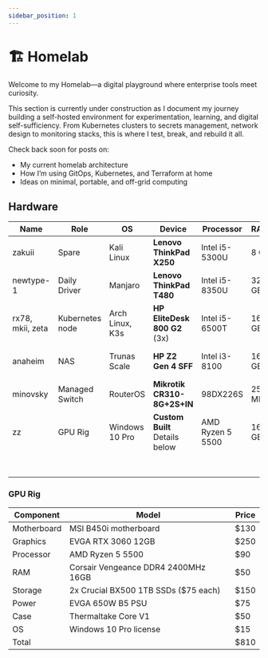 ```yaml
---
sidebar_position: 1
---
```


# 🏗️ Homelab

Welcome to my Homelab—a digital playground where enterprise tools meet curiosity.

This section is currently under construction as I document my journey building a self-hosted environment for experimentation, learning, and digital self-sufficiency. From Kubernetes clusters to secrets management, network design to monitoring stacks, this is where I test, break, and rebuild it all.

Check back soon for posts on:

- My current homelab architecture
- How I’m using GitOps, Kubernetes, and Terraform at home
- Ideas on minimal, portable, and off-grid computing

## Hardware

| Name            |Role              | OS              | Device                           | Processor        | RAM    | Storage              | Vendor      | Cost       |
|-----------------|------------------|-----------------|----------------------------------|------------------|--------|----------------------|-------------|------------|
|zakuii           | Spare            | Kali Linux      | **Lenovo ThinkPad X250**         | Intel i5-5300U   | 8 GB   | 256 GB SSD           | Craigslist  | $80        |
|newtype-1        | Daily Driver     | Manjaro         | **Lenovo ThinkPad T480**         | Intel i5-8350U   | 32 GB  | 512 GB SSD           | eBay        | $80        |
|rx78, mkii, zeta | Kubernetes node  | Arch Linux, K3s | **HP EliteDesk 800 G2** (3x)     | Intel i5-6500T   | 16 GB  | 512 GB SSD           | eBay        | $70 ($210) |
|anaheim          | NAS              | Trunas Scale    | **HP Z2 Gen 4 SFF**              | Intel i3-8100    | 16 GB  | 512 GB SSD, 4 TB HDD | Facebook    | $160       |
|minovsky         | Managed Switch   | RouterOS        | **Mikrotik CR310-8G+2S+IN**      | 98DX226S         | 256 MB | 32 MB                | Amazon      | $200       |
|zz               | GPU Rig          | Windows 10 Pro  | **Custom Built** Details below   | AMD Ryzen 5 5500 | 16 GB  | 2 TB SSD             | Newegg      | $810       |
||||||||Total Cost:|$1540|

### GPU Rig

| Component   | Model                                 | Price |
| ------------|---------------------------------------|------|
| Motherboard | MSI B450i motherboard                 | $130 |
| Graphics    | EVGA RTX 3060 12GB                    | $250 |
| Processor   | AMD Ryzen 5 5500                      | $90  |
| RAM         | Corsair Vengeance DDR4 2400MHz 16GB   | $50  |
| Storage     | 2x Crucial BX500 1TB SSDs ($75 each)  | $150 |
| Power       | EVGA 650W B5 PSU                      | $75  |
| Case        | Thermaltake Core V1                   | $50  |
| OS          | Windows 10 Pro license                | $15  |
| Total       |                                       | $810 |
